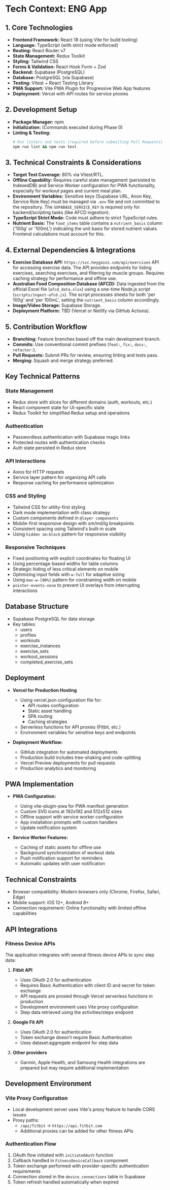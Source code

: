 # Tech Context: ENG App

## 1. Core Technologies

*   **Frontend Framework:** React 18 (using Vite for build tooling)
*   **Language:** TypeScript (with strict mode enforced)
*   **Routing:** React Router v7
*   **State Management:** Redux Toolkit
*   **Styling:** Tailwind CSS
*   **Forms & Validation:** React Hook Form + Zod
*   **Backend:** Supabase (PostgreSQL)
*   **Database:** PostgreSQL (via Supabase)
*   **Testing:** Vitest + React Testing Library
*   **PWA Support:** Vite PWA Plugin for Progressive Web App features
*   **Deployment:** Vercel with API routes for service proxies

## 2. Development Setup

*   **Package Manager:** npm
*   **Initialization:** (Commands executed during Phase 0)
*   **Linting & Testing:**
    ```bash
    # Run linters and tests (required before submitting Pull Requests)
    npm run lint && npm run test
    ```

## 3. Technical Constraints & Considerations

*   **Target Test Coverage:** 80% via Vitest/RTL.
*   **Offline Capability:** Requires careful state management (persisted to IndexedDB) and Service Worker configuration for PWA functionality, especially for workout pages and current meal plan.
*   **Environment Variables:** Sensitive keys (Supabase URL, Anon Key, Service Role Key) must be managed via `.env` file and not committed to the repository. The `SUPABASE_SERVICE_KEY` is required only for backend/scripting tasks (like AFCD ingestion).
*   **TypeScript Strict Mode:** Code must adhere to strict TypeScript rules.
*   **Nutrient Basis:** The `food_items` table contains a `nutrient_basis` column ('100g' or '100mL') indicating the unit basis for stored nutrient values. Frontend calculations must account for this.

## 4. External Dependencies & Integrations

*   **Exercise Database API:** `https://svc.heygainz.com/api/exercises` API for accessing exercise data. The API provides endpoints for listing exercises, searching exercises, and filtering by muscle groups. Requires caching strategy for performance and offline use.
*   **Australian Food Composition Database (AFCD):** Data ingested from the official Excel file (`afcd_data.xlsx`) using a one-time Node.js script (`scripts/ingest-afcd.js`). The script processes sheets for both 'per 100g' and 'per 100mL', setting the `nutrient_basis` column accordingly.
*   **Image/Video Storage:** Supabase Storage.
*   **Deployment Platform:** TBD (Vercel or Netlify via GitHub Actions).

## 5. Contribution Workflow

*   **Branching:** Feature branches based off the main development branch.
*   **Commits:** Use conventional commit prefixes (`feat:`, `fix:`, `docs:`, `refactor:`).
*   **Pull Requests:** Submit PRs for review, ensuring linting and tests pass.
*   **Merging:** Squash and merge strategy preferred.

## Key Technical Patterns

### State Management
- Redux store with slices for different domains (auth, workouts, etc.)
- React component state for UI-specific state
- Redux Toolkit for simplified Redux setup and operations

### Authentication
- Passwordless authentication with Supabase magic links
- Protected routes with authentication checks
- Auth state persisted in Redux store

### API Interactions
- Axios for HTTP requests
- Service layer pattern for organizing API calls
- Response caching for performance optimization

### CSS and Styling
- Tailwind CSS for utility-first styling
- Dark mode implementation with class strategy
- Custom components defined in `@layer components`
- Mobile-first responsive design with sm/md/lg breakpoints
- Consistent spacing using Tailwind's built-in scale
- Using `hidden sm:block` pattern for responsive visibility

### Responsive Techniques
- Fixed positioning with explicit coordinates for floating UI
- Using percentage-based widths for table columns
- Strategic hiding of less critical elements on mobile
- Optimizing input fields with `w-full` for adaptive sizing
- Using `max-w-[90%]` pattern for constraining width on mobile
- `pointer-events-none` to prevent UI overlays from interrupting interactions

## Database Structure

- Supabase PostgreSQL for data storage
- Key tables:
  - users
  - profiles
  - workouts
  - exercise_instances
  - exercise_sets
  - workout_sessions
  - completed_exercise_sets

## Deployment

- **Vercel for Production Hosting**
  - Using vercel.json configuration file for:
    - API routes configuration
    - Static asset handling
    - SPA routing
    - Caching strategies
  - Serverless functions for API proxies (Fitbit, etc.)
  - Environment variables for sensitive keys and endpoints

- **Deployment Workflow:**
  - GitHub integration for automated deployments
  - Production build includes tree-shaking and code-splitting
  - Vercel Preview deployments for pull requests
  - Production analytics and monitoring

## PWA Implementation

- **PWA Configuration:**
  - Using vite-plugin-pwa for PWA manifest generation
  - Custom SVG icons at 192x192 and 512x512 sizes
  - Offline support with service worker configuration
  - App installation prompts with custom handlers
  - Update notification system

- **Service Worker Features:**
  - Caching of static assets for offline use
  - Background synchronization of workout data
  - Push notification support for reminders
  - Automatic updates with user notification

## Technical Constraints

- Browser compatibility: Modern browsers only (Chrome, Firefox, Safari, Edge)
- Mobile support: iOS 12+, Android 8+
- Connection requirement: Online functionality with limited offline capabilities

## API Integrations

### Fitness Device APIs
The application integrates with several fitness device APIs to sync step data:

1. **Fitbit API**
   - Uses OAuth 2.0 for authentication
   - Requires Basic Authentication with client ID and secret for token exchange
   - API requests are proxied through Vercel serverless functions in production
   - Development environment uses Vite proxy configuration
   - Step data retrieved using the activities/steps endpoint

2. **Google Fit API**
   - Uses OAuth 2.0 for authentication
   - Token exchange doesn't require Basic Authentication
   - Uses dataset:aggregate endpoint for step data

3. **Other providers**
   - Garmin, Apple Health, and Samsung Health integrations are prepared but may require additional implementation

## Development Environment

### Vite Proxy Configuration
- Local development server uses Vite's proxy feature to handle CORS issues
- Proxy paths:
  - `/api/fitbit` → `https://api.fitbit.com`
  - Additional proxies can be added for other fitness APIs

### Authentication Flow
1. OAuth flow initiated with `initiateOAuth` function
2. Callback handled in `FitnessDeviceCallback` component
3. Token exchange performed with provider-specific authentication requirements
4. Connection stored in the `device_connections` table in Supabase
5. Token refresh handled automatically when expired 